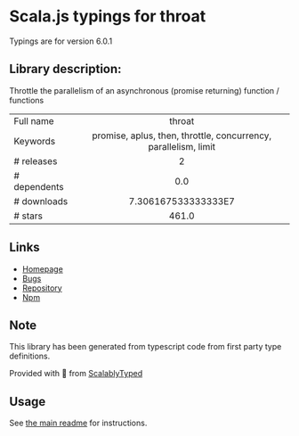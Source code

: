 
# Scala.js typings for throat

Typings are for version 6.0.1

## Library description:
Throttle the parallelism of an asynchronous (promise returning) function / functions

|                    |                 |
| ------------------ | :-------------: |
| Full name          | throat |
| Keywords           | promise, aplus, then, throttle, concurrency, parallelism, limit |
| # releases         | 2 |
| # dependents       | 0.0 |
| # downloads        | 7.306167533333333E7 |
| # stars            | 461.0 |

## Links
- [Homepage](https://github.com/ForbesLindesay/throat#readme)
- [Bugs](https://github.com/ForbesLindesay/throat/issues)
- [Repository](https://github.com/ForbesLindesay/throat)
- [Npm](https://www.npmjs.com/package/throat)
    


## Note
This library has been generated from typescript code from first party type definitions.

Provided with :purple_heart: from [ScalablyTyped](https://github.com/oyvindberg/ScalablyTyped)

## Usage
See [the main readme](../../readme.md) for instructions.


